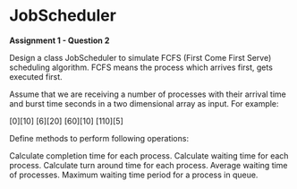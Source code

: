 # JobScheduler
**Assignment 1 - Question 2**

Design a class JobScheduler to simulate FCFS (First Come First Serve) scheduling algorithm. 
FCFS means the process which arrives first, gets executed first. 

Assume that we are receiving a number of processes with their arrival time and burst time seconds in a two dimensional array as input.  For example:

[0][10]
[6][20]
[60][10]
[110][5]

Define methods to perform following operations: 

Calculate completion time for each process. 
Calculate waiting time for each process.
Calculate turn around time for each process.
Average waiting time of processes.
Maximum waiting time period for a process in queue.
